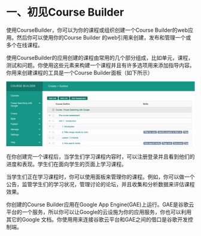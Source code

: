 # 一、初见Course Builder

使用CourseBuilder，你可以为你的课程或组织创建一个Course Builder的web应用。然后你可以使用你的Course Builder 的web引用来创建，发布和管理一个或多个在线课程。

使用CourseBuilder的应用创建的课程由常用的几个部分组成，比如单元，课程，测试和问题。你使用这些元素来构建一个课程并且有许多选项用来添加指导内容。你用来创建课程的工具是一个Course Builder面板（如下所示）

![Course Builder面板](/images/chapter1/coursebuilder-dashboard.png)

在你创建完一个课程后，当学生们学习课程内容时，可以注册登录并且看到他们的进度和表现。学生们在面向学生的页面上学习课程。

当学生们正在学习课程时，你可以使用面板来管理你的课程。例如，你可以做一个公告，监管学生们的学习状况，管理讨论的论坛，并且收集和分析数据来评估课程效果。

你创建的Course Builder应用在Google App Engine(GAE)上运行。GAE是谷歌云平台的一个服务，所以你可以让Google的云设施为你的应用服务，你也可以利用其它的Google 文档。你使用用来连接谷歌云平台和GAE之间的借口是谷歌开发控制端。